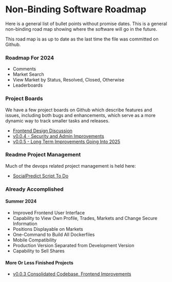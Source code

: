 # Non-Binding Software Roadmap

Here is a general list of bullet points without promise dates. This is a general non-binding road map showing where the software will go in the future.

This road map is as up to date as the last time the file was committed on Github.

### Roadmap For 2024

* Comments
* Market Search
* View Market by Status, Resolved, Closed, Otherwise
* Leaderboards

### Project Boards

We have a few project boards on Github which describe features and issues, including both bugs and enhancements, which serve as a more dynamic way to track smaller tasks and releases.

* [Frontend Design Discussion](https://github.com/orgs/openpredictionmarkets/projects/3)
* [v0.0.4 - Security and Admin Improvements](https://github.com/orgs/openpredictionmarkets/projects/4)
* [v0.0.5 - Long Term Improvements Going Into 2025](https://github.com/orgs/openpredictionmarkets/projects/5)

### Readme Project Management

Much of the devops related project management is held here:

- [SocialPredict Script To Do](/README/PROJECT_MANAGEMENT/SocialPredict_Script_To_do.md)


### Already Accomplished

#### Summer 2024

* Improved Frontend User Interface
* Capability to View Own Profile, Trades, Markets and Change Secure Information
* Positions Displayable on Markets
* One-Command to Build All Dockerfiles
* Mobile Compatibility
* Production Version Separated from Development Version
* Capability to Sell Shares

#### More Or Less Finished Projects

* [v0.0.3 Consolidated Codebase, Frontend Improvements](https://github.com/orgs/openpredictionmarkets/projects/1)
